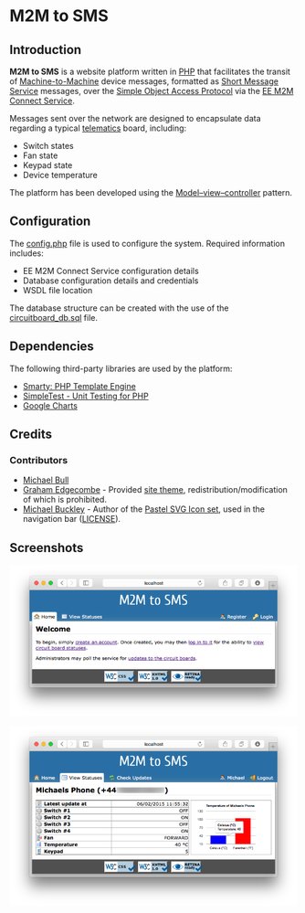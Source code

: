 # M2M to SMS

## Introduction

**M2M to SMS** is a website platform written in [PHP][php] that facilitates the transit of [Machine-to-Machine][m2m] device messages, formatted as [Short Message Service][sms] messages, over the [Simple Object Access Protocol][soap] via the [EE M2M Connect Service][m2mconnect].

Messages sent over the network are designed to encapsulate data regarding a typical [telematics][telematics] board, including:

* Switch states
* Fan state
* Keypad state
* Device temperature

The platform has been developed using the [Model–view–controller][mvc] pattern.

## Configuration

The [config.php][config] file is used to configure the system. Required information includes:

* EE M2M Connect Service configuration details
* Database configuration details and credentials
* WSDL file location

The database structure can be created with the use of the [circuitboard_db.sql][sql] file.

## Dependencies

The following third-party libraries are used by the platform:

* [Smarty: PHP Template Engine][smarty]
* [SimpleTest - Unit Testing for PHP][simpletest]
* [Google Charts][charts]

## Credits

### Contributors

* [Michael Bull][michaelbull]
* [Graham Edgecombe][grahamedgecombe] - Provided [site theme][css], redistribution/modification of which is prohibited.
* [Michael Buckley][michaelbuckley] - Author of the [Pastel SVG Icon set][pastelsvg], used in the navigation bar ([LICENSE][pastelsvglicense]).

## Screenshots

![Home][home]

![View Statuses][view_statuses]

[home]: /img/home.png
[view_statuses]: /img/view_statuses.png

[php]: http://php.net/
[m2m]: http://en.wikipedia.org/wiki/Machine_to_machine
[sms]: http://en.wikipedia.org/wiki/Short_Message_Service
[soap]: http://en.wikipedia.org/wiki/SOAP
[m2mconnect]: https://m2mconnect.ee.co.uk/
[telematics]: http://en.wikipedia.org/wiki/Telematics
[mvc]: http://en.wikipedia.org/wiki/Model%E2%80%93view%E2%80%93controller
[smarty]: http://www.smarty.net/
[simpletest]: http://www.simpletest.org/
[charts]: https://developers.google.com/chart/
[michaelbull]: https://github.com/michaelbull
[grahamedgecombe]: https://github.com/GrahamEdgecombe
[michaelbuckley]: https://codefisher.org/about/
[pastelsvg]: https://codefisher.org/pastel-svg/
[pastelsvglicense]: http://creativecommons.org/licenses/by-nc-sa/4.0/
[css]: /public_php/css/stylesheet.css
[config]: /includes/application/config.php
[sql]: /includes/application/circuitboard_db.sql
